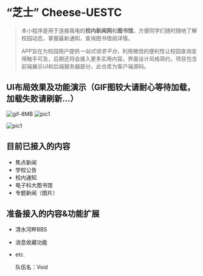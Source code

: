 # “芝士” Cheese-UESTC

> 本小程序是用于连接我电的**校内新闻网**和**图书馆**，方便同学们随时随地了解校园动态，掌握最新通知，查询图书借阅详情。 
>
> APP旨在为校园用户提供*一站式信息平台*，利用微信的便利性让校园查询变得触手可及，后期还将会接入更多实用内容。界面设计风格简约，项目包含前端展示UI和后端服务器部分，此仓库为客户端源码。

## UI布局效果及功能演示（GIF图较大请耐心等待加载，加载失败请刷新...）

![gif-8MB](http://p1.bpimg.com/1949/dbbca42e069b8c52.gif)          ![pic1](http://p1.bpimg.com/1949/5a92fe8eac0426c7.jpg) 

![pic1](http://p1.bpimg.com/1949/e4194fadbb226c28.jpg)


## 目前已接入的内容

- 焦点新闻
- 学校公告
- 校内通知
- 电子科大图书馆
- 专题新闻（图片）

## 准备接入的内容&功能扩展

- 清水河畔BBS
- 消息收藏功能
- etc.


    队伍名：Void